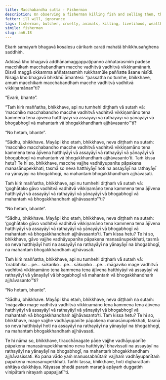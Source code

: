 ```yaml
---
title: Macchabandha sutta - Fisherman
description: On observing a fisherman killing fish and selling them, the Buddha explains the consequences of cruelty.
fetter: ill will, ignorance
tags: fisherman, butcher, cruelty, animals, killing, livelihood, wealth, rebirth, hell, an, an6
simile: fisherman
slug: an6.18
---
```


Ekaṁ samayaṁ bhagavā kosalesu cārikaṁ carati mahatā bhikkhusaṅghena saddhiṁ.

Addasā kho bhagavā addhānamaggappaṭipanno aññatarasmiṁ padese macchikaṁ macchabandhaṁ macche vadhitvā vadhitvā vikkiṇamānaṁ. Disvā maggā okkamma aññatarasmiṁ rukkhamūle paññatte āsane nisīdi. Nisajja kho bhagavā bhikkhū āmantesi: “passatha no tumhe, bhikkhave, amuṁ macchikaṁ macchabandhaṁ macche vadhitvā vadhitvā vikkiṇamānan”ti?

“Evaṁ, bhante”.

“Taṁ kiṁ maññatha, bhikkhave, api nu tumhehi diṭṭhaṁ vā sutaṁ vā: ‘macchiko macchabandho macche vadhitvā vadhitvā vikkiṇamāno tena kammena tena ājīvena hatthiyāyī vā assayāyī vā rathayāyī vā yānayāyī vā bhogabhogī vā mahantaṁ vā bhogakkhandhaṁ ajjhāvasanto’”ti?

“No hetaṁ, bhante”.

“Sādhu, bhikkhave. Mayāpi kho etaṁ, bhikkhave, neva diṭṭhaṁ na sutaṁ: ‘macchiko macchabandho macche vadhitvā vadhitvā vikkiṇamāno tena kammena tena ājīvena hatthiyāyī vā assayāyī vā rathayāyī vā yānayāyī vā bhogabhogī vā mahantaṁ vā bhogakkhandhaṁ ajjhāvasanto’ti. Taṁ kissa hetu? Te hi so, bhikkhave, macche vajjhe vadhāyupanīte pāpakena manasānupekkhati, tasmā so neva hatthiyāyī hoti na assayāyī na rathayāyī na yānayāyī na bhogabhogī, na mahantaṁ bhogakkhandhaṁ ajjhāvasati.

Taṁ kiṁ maññatha, bhikkhave, api nu tumhehi diṭṭhaṁ vā sutaṁ vā: ‘goghātako gāvo vadhitvā vadhitvā vikkiṇamāno tena kammena tena ājīvena hatthiyāyī vā assayāyī vā rathayāyī vā yānayāyī vā bhogabhogī vā mahantaṁ vā bhogakkhandhaṁ ajjhāvasanto’”ti?

“No hetaṁ, bhante”.

“Sādhu, bhikkhave. Mayāpi kho etaṁ, bhikkhave, neva diṭṭhaṁ na sutaṁ: ‘goghātako gāvo vadhitvā vadhitvā vikkiṇamāno tena kammena tena ājīvena hatthiyāyī vā assayāyī vā rathayāyī vā yānayāyī vā bhogabhogī vā mahantaṁ vā bhogakkhandhaṁ ajjhāvasanto’ti. Taṁ kissa hetu? Te hi so, bhikkhave, gāvo vajjhe vadhāyupanīte pāpakena manasānupekkhati, tasmā so neva hatthiyāyī hoti na assayāyī na rathayāyī na yānayāyī na bhogabhogī, na mahantaṁ bhogakkhandhaṁ ajjhāvasati.

Taṁ kiṁ maññatha, bhikkhave, api nu tumhehi diṭṭhaṁ vā sutaṁ vā: ‘orabbhiko …pe… sūkariko …pe… sākuṇiko …pe… māgaviko mage vadhitvā vadhitvā vikkiṇamāno tena kammena tena ājīvena hatthiyāyī vā assayāyī vā rathayāyī vā yānayāyī vā bhogabhogī vā mahantaṁ vā bhogakkhandhaṁ ajjhāvasanto’”ti?

“No hetaṁ, bhante”.

“Sādhu, bhikkhave. Mayāpi kho etaṁ, bhikkhave, neva diṭṭhaṁ na sutaṁ: ‘māgaviko mage vadhitvā vadhitvā vikkiṇamāno tena kammena tena ājīvena hatthiyāyī vā assayāyī vā rathayāyī vā yānayāyī vā bhogabhogī vā mahantaṁ vā bhogakkhandhaṁ ajjhāvasanto’ti. Taṁ kissa hetu? Te hi so, bhikkhave, mage vajjhe vadhāyupanīte pāpakena manasānupekkhati, tasmā so neva hatthiyāyī hoti na assayāyī na rathayāyī na yānayāyī na bhogabhogī, na mahantaṁ bhogakkhandhaṁ ajjhāvasati.

Te hi nāma so, bhikkhave, tiracchānagate pāṇe vajjhe vadhāyupanīte pāpakena manasānupekkhamāno neva hatthiyāyī bhavissati na assayāyī na rathayāyī na yānayāyī na bhogabhogī, na mahantaṁ bhogakkhandhaṁ ajjhāvasissati. Ko pana vādo yaṁ manussabhūtaṁ vajjhaṁ vadhāyupanītaṁ pāpakena manasānupekkhati. Tañhi tassa, bhikkhave, hoti dīgharattaṁ ahitāya dukkhāya. Kāyassa bhedā paraṁ maraṇā apāyaṁ duggatiṁ vinipātaṁ nirayaṁ upapajjatī”ti.
